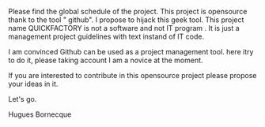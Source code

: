Please find the global schedule of the project.
This project is opensource thank to the tool " github". I propose to hijack this geek tool. 
This project name QUICKFACTORY is not a software and not IT program . It is just a management project guidelines with text instand of  IT code.

I am convinced Github can be used as a project management tool. here itry to do it, please taking account I am a novice at the moment.

If you are interested to contribute in this opensource project please propose your ideas in it.

Let's go.

Hugues Bornecque
